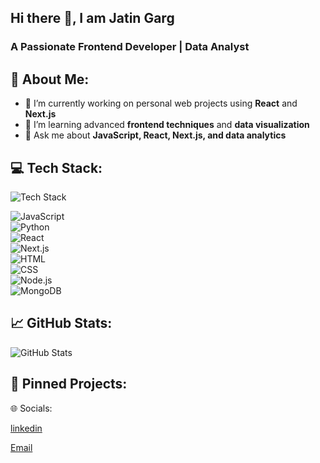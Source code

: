    ## Hi there 👋, I am Jatin Garg

    

   ### A Passionate Frontend Developer | Data Analyst

    


## 🚀 About Me:

- 🔭 I’m currently working on personal web projects using **React** and **Next.js**  
- 🌱 I’m learning advanced **frontend techniques** and **data visualization**  
- 💬 Ask me about **JavaScript, React, Next.js, and data analytics**  




## 💻 Tech Stack: 

![Tech Stack](https://skillicons.dev/icons?i=js,ts,html,css,react,nextjs,solidity,mongodb,express)

![JavaScript](https://skillicons.dev/icons?i=js)  
![Python](https://skillicons.dev/icons?i=python)  
![React](https://skillicons.dev/icons?i=react)  
![Next.js](https://skillicons.dev/icons?i=nextjs)  
![HTML](https://skillicons.dev/icons?i=html)  
![CSS](https://skillicons.dev/icons?i=css)  
![Node.js](https://skillicons.dev/icons?i=nodejs)  
![MongoDB](https://skillicons.dev/icons?i=mongodb)  




## 📈 GitHub Stats:



![GitHub Stats](https://github-readme-stats.vercel.app/api?username=gargjatin03&show_icons=true&count_private=true&theme=radical)  



## 🎯 Pinned Projects:




🌐 Socials:

[linkedin](https://www.linkedin.com/in/jatin-garg-165372179/)

[Email](mailto:gargj968@gmail.com)


